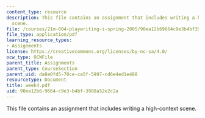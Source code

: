 ```yaml
---
content_type: resource
description: This file contains an assignment that includes writing a high-context
  scene.
file: /courses/21m-604-playwriting-i-spring-2005/90ea12b69664c9e3b4bf3988a52e2c2a_week4.pdf
file_type: application/pdf
learning_resource_types:
- Assignments
license: https://creativecommons.org/licenses/by-nc-sa/4.0/
ocw_type: OCWFile
parent_title: Assignments
parent_type: CourseSection
parent_uid: da8e0fd5-70ce-ca5f-5997-cd6e4ed1e488
resourcetype: Document
title: week4.pdf
uid: 90ea12b6-9664-c9e3-b4bf-3988a52e2c2a
---
```

This file contains an assignment that includes writing a high-context scene.